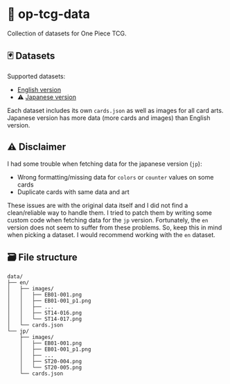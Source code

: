 # 👒 op-tcg-data

Collection of datasets for One Piece TCG.

## 🃏 Datasets

Supported datasets:
- [English version](https://en.onepiece-cardgame.com)
- ⚠️ [Japanese version](https://www.onepiece-cardgame.com)

Each dataset includes its own `cards.json` as well as images for all card arts.
Japanese version has more data (more cards and images) than English version.

## ⚠️ Disclaimer

I had some trouble when fetching data for the japanese version (`jp`):
- Wrong formatting/missing data for `colors` or `counter` values on some cards
- Duplicate cards with same data and art

These issues are with the original data itself and I did not find a clean/reliable way to handle them.
I tried to patch them by writing some custom code when fetching data for the `jp` version.
Fortunately, the `en` version does not seem to suffer from these problems.
So, keep this in mind when picking a dataset. I would recommend working with the `en` dataset.

## 🗃️ File structure

```
data/
├── en/
│   ├── images/
│   │   ├── EB01-001.png
│   │   ├── EB01-001_p1.png
│   │   ├── ...
│   │   ├── ST14-016.png
│   │   └── ST14-017.png
│   └── cards.json
└── jp/
    ├── images/
    │   ├── EB01-001.png
    │   ├── EB01-001_p1.png
    │   ├── ...
    │   ├── ST20-004.png
    │   └── ST20-005.png
    └── cards.json
```
